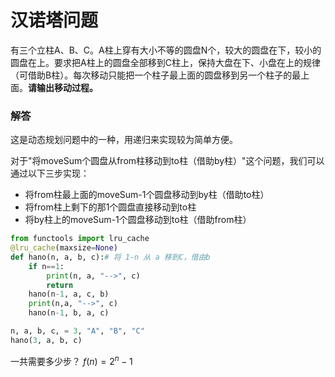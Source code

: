# 汉诺塔问题

有三个立柱A、B、C。A柱上穿有大小不等的圆盘N个，较大的圆盘在下，较小的圆盘在上。要求把A柱上的圆盘全部移到C柱上，保持大盘在下、小盘在上的规律（可借助B柱）。每次移动只能把一个柱子最上面的圆盘移到另一个柱子的最上面。**请输出移动过程。** 

### 解答

这是动态规划问题中的一种，用递归来实现较为简单方便。

对于"将moveSum个圆盘从from柱移动到to柱（借助by柱）"这个问题，我们可以通过以下三步实现：

- 将from柱最上面的moveSum-1个圆盘移动到by柱（借助to柱）
- 将from柱上剩下的那1个圆盘直接移动到to柱
- 将by柱上的moveSum-1个圆盘移动到to柱（借助from柱）



```python
from functools import lru_cache
@lru_cache(maxsize=None)
def hano(n, a, b, c):# 将 1-n 从 a 移到C，借由b
	if n==1:
		print(n, a, "-->", c)
		return
	hano(n-1, a, c, b)
	print(n,a, "-->", c)
	hano(n-1, b, a, c)

n, a, b, c, = 3, "A", "B", "C"
hano(3, a, b, c)
```



一共需要多少步？ $f(n) = 2^n -1$
